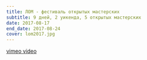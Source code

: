 ```yaml
---
title: ЛОМ - фестиваль открытых мастерских
subtitle: 9 дней, 2 уикенда, 5 открытых мастерских
date: 2017-08-17
end_date: 2017-08-24
cover: lom2017.jpg
---
```


[vimeo video](https://vimeo.com/287451333)
